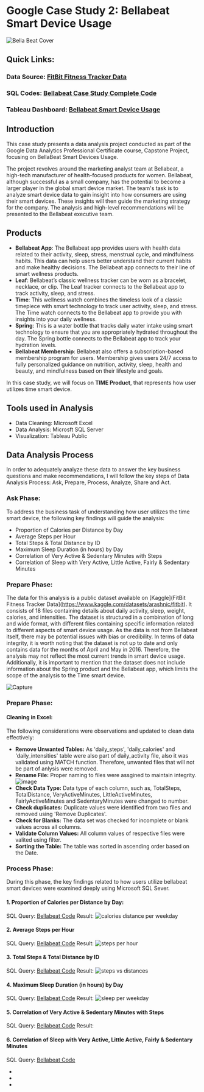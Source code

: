 # Google Case Study 2: Bellabeat Smart Device Usage

![Bella Beat Cover](https://github.com/Tayyaba-Abro/Google-Case-Study---Bellabeat-Smart-Device-Usage/assets/47588244/946c6007-9336-465f-a545-4f44bc7d5756)

## Quick Links:

### Data Source: [FitBit Fitness Tracker Data](https://www.kaggle.com/datasets/arashnic/fitbit)
### SQL Codes: [Bellabeat Case Study Complete Code](https://github.com/Tayyaba-Abro/Google-Case-Study---Bellabeat-Smart-Device-Usage/blob/main/Bellabeat%20Case%20Study%20-%20Complete%20Code.sql)
### Tableau Dashboard: [Bellabeat Smart Device Usage](             )

## Introduction

This case study presents a data analysis project conducted as part of the Google Data Analytics Professional Certificate course, Capstone Project, focusing on BellaBeat Smart Devices Usage.

The project revolves around the marketing analyst team at Bellabeat, a high-tech manufacturer of health-focused products for women. Bellabeat, although successful as a small company, has the potential to become a larger player in the global smart device market. The team's task is to analyze smart device data to gain insight into how consumers are using their smart devices. These insights will then guide the marketing strategy for the company. The analysis and high-level recommendations will be presented to the Bellabeat executive team.

## Products
- **Bellabeat App**: The Bellabeat app provides users with health data related to their activity, sleep, stress, menstrual cycle, and mindfulness habits. This data can help users better understand their current habits and make healthy decisions. The Bellabeat app connects to their line of smart wellness products.
- **Leaf**: Bellabeat’s classic wellness tracker can be worn as a bracelet, necklace, or clip. The Leaf tracker connects to the Bellabeat app to track activity, sleep, and stress.
- **Time**: This wellness watch combines the timeless look of a classic timepiece with smart technology to track user activity, sleep, and stress. The Time watch connects to the Bellabeat app to provide you with insights into your daily wellness.
- **Spring**: This is a water bottle that tracks daily water intake using smart technology to ensure that you are appropriately hydrated throughout the day. The Spring bottle connects to the Bellabeat app to track your hydration levels.
- **Bellabeat Membership**: Bellabeat also offers a subscription-based membership program for users. Membership gives users 24/7 access to fully personalized guidance on nutrition, activity, sleep, health and beauty, and mindfulness based on their lifestyle and goals.

In this case study, we will focus on **TIME Product**, that represents how user utilizes time smart device. 

## Tools used in Analysis
- Data Cleaning: Microsoft Excel 
- Data Analysis: Microsft SQL Server 
- Visualization: Tableau Public

## Data Analysis Process
In order to adequately analyze these data to answer the key business questions and make recommendations, I will follow the key steps of Data Analysis Process: Ask, Prepare, Process, Analyze, Share and Act.

### Ask Phase:
To address the business task of understanding how user utilizes the time smart device, the following key findings will guide the analysis:

- Proportion of Calories per Distance by Day
- Average Steps per Hour
- Total Steps & Total Distance by ID
- Maximum Sleep Duration (in hours) by Day
- Correlation of Very Active & Sedentary Minutes with Steps
- Correlation of Sleep with Very Active, Little Active, Fairly & Sedentary Minutes

### Prepare Phase:

The data for this analysis is a public dataset available on [Kaggle](FitBit Fitness Tracker Data](https://www.kaggle.com/datasets/arashnic/fitbit). It consists of 18 files containing details about daily activity, sleep, weight, calories, and intensities. The dataset is structured in a combination of long and wide format, with different files containing specific information related to different aspects of smart device usage. As the data is not from Bellabeat itself, there may be potential issues with bias or credibility. In terms of data integrity, it is worth noting that the dataset is not up to date and only contains data for the months of April and May in 2016. Therefore, the analysis may not reflect the most current trends in smart device usage. Additionally, it is important to mention that the dataset does not include information about the Spring product and the Bellabeat app, which limits the scope of the analysis to the Time smart device.

![Capture](https://github.com/Tayyaba-Abro/Google-Case-Study---Bellabeat-Smart-Device-Usage/assets/47588244/9bdef8a3-95a7-47d2-b064-cf43254f199f)

### Prepare Phase: 

#### Cleaning in Excel:

The following considerations were observations and updated to clean data effectively:
- **Remove Unwanted Tables:** As 'daily_steps', 'daily_calories' and 'daily_intensities' table were also part of daily_activity file, also it was validated using MATCH function. Therefore, unwanted files that will not be part of anlysis were removed.
- **Rename File:** Proper naming to files were assgined to maintain integrity.
![image](https://github.com/Tayyaba-Abro/Google-Case-Study---Bellabeat-Smart-Device-Usage/assets/47588244/a4193f0b-b448-4d95-b561-55f95a2f492f)
- **Check Data Type:** Data type of each column, such as, TotalSteps, TotalDistance, VeryActiveMinutes, LittleActiveMinutes, FairlyActiveMinutes and SedentaryMinutes were changed to number.
- **Check duplicates:** Duplicate values were identified from two files and removed using 'Remove Duplicates'.
- **Check for Blanks:** The data set was checked for incomplete or blank values across all columns.
- **Validate Column Values:** All column values of respective files were valited using filter.
- **Sorting the Table:** The table was sorted in ascending order based on the Date.

### Process Phase:
During this phase, the key findings related to how users utilize bellabeat smart devices were examined deeply using Microsoft SQL Sever.

#### 1. Proportion of Calories per Distance by Day:

SQL Query: [Bellabeat Code](https://github.com/Tayyaba-Abro/Google-Case-Study---Bellabeat-Smart-Device-Usage/blob/main/Bellabeat%20Case%20Study%20-%20Complete%20Code.sql)
Result: ![calories distance per weekday](https://github.com/Tayyaba-Abro/Google-Case-Study---Bellabeat-Smart-Device-Usage/assets/47588244/c54d2447-73e9-4ab8-ad7f-667a868a3d33)

#### 2. Average Steps per Hour 

SQL Query: [Bellabeat Code](https://github.com/Tayyaba-Abro/Google-Case-Study---Bellabeat-Smart-Device-Usage/blob/main/Bellabeat%20Case%20Study%20-%20Complete%20Code.sql)
Result: ![steps per hour](https://github.com/Tayyaba-Abro/Google-Case-Study---Bellabeat-Smart-Device-Usage/assets/47588244/2b878c84-5c11-463e-8d03-84cf5d4aee65)

#### 3. Total Steps & Total Distance by ID

SQL Query: [Bellabeat Code](https://github.com/Tayyaba-Abro/Google-Case-Study---Bellabeat-Smart-Device-Usage/blob/main/Bellabeat%20Case%20Study%20-%20Complete%20Code.sql)
Result: ![steps vs distances](https://github.com/Tayyaba-Abro/Google-Case-Study---Bellabeat-Smart-Device-Usage/assets/47588244/19745eca-1d8c-44e2-a074-e5e3dee794f4)

#### 4. Maximum Sleep Duration (in hours) by Day

SQL Query: [Bellabeat Code](https://github.com/Tayyaba-Abro/Google-Case-Study---Bellabeat-Smart-Device-Usage/blob/main/Bellabeat%20Case%20Study%20-%20Complete%20Code.sql)
Result: ![sleep per weekday](https://github.com/Tayyaba-Abro/Google-Case-Study---Bellabeat-Smart-Device-Usage/assets/47588244/dc270fe6-30bb-44b0-969e-efe597e5e572)

#### 5. Correlation of Very Active & Sedentary Minutes with Steps

SQL Query: [Bellabeat Code](https://github.com/Tayyaba-Abro/Google-Case-Study---Bellabeat-Smart-Device-Usage/blob/main/Bellabeat%20Case%20Study%20-%20Complete%20Code.sql)
Result: 

#### 6. Correlation of Sleep with Very Active, Little Active, Fairly & Sedentary Minutes

SQL Query: [Bellabeat Code](https://github.com/Tayyaba-Abro/Google-Case-Study---Bellabeat-Smart-Device-Usage/blob/main/Bellabeat%20Case%20Study%20-%20Complete%20Code.sql)






  

- 

-  





- 
